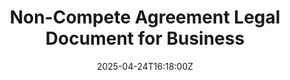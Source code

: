 ---
title: Non-Compete Agreement Legal Document for Business
linkTitle: Non-Compete Agreement Legal Document for Business
date: '2025-04-24T16:18:00Z'
weight: 1
description: No content
draft: false
ref: non-compete-agreement-legal-document-for-business
---
